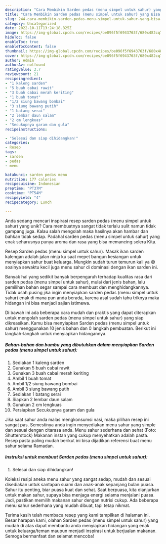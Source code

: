 ```yaml
---
description: "Cara Membikin Sarden pedas (menu simpel untuk sahur) yang Bisa Manjain Lidah"
title: "Cara Membikin Sarden pedas (menu simpel untuk sahur) yang Bisa Manjain Lidah"
slug: 244-cara-membikin-sarden-pedas-menu-simpel-untuk-sahur-yang-bisa-manjain-lidah
category: Uncategorized
date: 2022-10-11T13:24:18.325Z
image: https://img-global.cpcdn.com/recipes/be096f5f6943763f/680x482cq70/sarden-pedas-menu-simpel-untuk-sahur-foto-resep-utama.jpg
hideToc: false
enableToc: true
enableTocContent: false
thumbnail: https://img-global.cpcdn.com/recipes/be096f5f6943763f/680x482cq70/sarden-pedas-menu-simpel-untuk-sahur-foto-resep-utama.jpg
cover: https://img-global.cpcdn.com/recipes/be096f5f6943763f/680x482cq70/sarden-pedas-menu-simpel-untuk-sahur-foto-resep-utama.jpg
author: Admin
authorAv: notfound
ratingvalue: 3.7
reviewcount: 21
recipeingredient:
- "1 kaleng sarden"
- "5 buah cabai rawit"
- "3 buah cabai merah keriting"
- "1 buah tomat"
- "1/2 siung bawang bombai"
- "3 siung bawang putih"
- "1 batang serai"
- "2 lembar daun salam"
- "2 cm lengkuas"
- "Secukupnya garam dan gula"
recipeinstructions:

- "Selesai dan siap dihidangkan!"
categories:
- Resep
tags:
- sarden
- pedas
- menu

katakunci: sarden pedas menu 
nutrition: 177 calories
recipecuisine: Indonesian
preptime: "PT37M"
cooktime: "PT54M"
recipeyield: "4"
recipecategory: Lunch

---
```





Anda sedang mencari inspirasi resep sarden pedas (menu simpel untuk sahur) yang unik? Cara membuatnya sangat tidak terlalu sulit namun tidak gampang juga. Kalau salah mengolah maka hasilnya akan hambar dan bahkan tidak sedap. Padahal sarden pedas (menu simpel untuk sahur) yang enak seharusnya punya aroma dan rasa yang bisa memancing selera Kita.





Resep Sarden pedas (menu simpel untuk sahur). Masak ikan sarden kalengan adalah jalan ninja ku saat mepet bangun kesiangan untuk menyiapkan sahur buat keluarga. Mungkin sudah turun temurun kali ya 😅 soalnya sewaktu kecil juga menu sahur di dominasi dengan ikan sarden ini.

Banyak hal yang sedikit banyak berpengaruh terhadap kualitas rasa dari sarden pedas (menu simpel untuk sahur), mulai dari jenis bahan, lalu pemilihan bahan segar sampai cara membuat dan menghidangkannya. Tidak usah pusing jika ingin menyiapkan sarden pedas (menu simpel untuk sahur) enak di mana pun anda berada, karena asal sudah tahu triknya maka hidangan ini bisa menjadi sajian istimewa.






Di bawah ini ada beberapa cara mudah dan praktis yang dapat diterapkan untuk mengolah sarden pedas (menu simpel untuk sahur) yang siap dikreasikan. Kamu bisa menyiapkan Sarden pedas (menu simpel untuk sahur) menggunakan 10 jenis bahan dan 0 langkah pembuatan. Berikut ini langkah-langkah untuk menyiapkan hidangannya.

<!--inarticleads1-->

##### Bahan-bahan dan bumbu yang dibutuhkan dalam menyiapkan Sarden pedas (menu simpel untuk sahur):

1. Sediakan 1 kaleng sarden
1. Gunakan 5 buah cabai rawit
1. Gunakan 3 buah cabai merah keriting
1. Ambil 1 buah tomat
1. Ambil 1/2 siung bawang bombai
1. Ambil 3 siung bawang putih
1. Sediakan 1 batang serai
1. Siapkan 2 lembar daun salam
1. Gunakan 2 cm lengkuas
1. Persiapkan Secukupnya garam dan gula


Jika saat sahur anda malas mengkonsumsi nasi, maka pilihan resep ini sangat pas. Semestinya anda ingin menyediakan menu sahur yang simple dan sesuai dengan citarasa anda. Menu sahur sederhana dan sehat (Foto: Shutterstock) Makanan instan yang cukup menyehatkan adalah pasta. Resep pasta paling mudah berikut ini bisa dijadikan referensi buat menu sahur selama Ramadan. 

<!--inarticleads2-->

##### Instruksi untuk membuat Sarden pedas (menu simpel untuk sahur):


1. Selesai dan siap dihidangkan!

Koleksi resipi aneka menu sahur yang sangat sedap, mudah dan sesuai disediakan untuk santapan suami dan anak-anak sepanjang bulan puasa. Sahur itu penting, biar puasa kuat dan sehat. Saat berpuasa, kita dianjurkan untuk makan sahur, supaya bisa menjaga energi selama menjalani puasa. Jadi, pastikan memilih makanan sahur dengan nutrisi cukup. Ada beberapa menu sahur sederhana yang mudah dibuat, tapi tetap nikmat. 

Terima kasih telah membaca resep yang kami tampilkan di halaman ini. Besar harapan kami, olahan Sarden pedas (menu simpel untuk sahur) yang mudah di atas dapat membantu anda menyiapkan hidangan yang enak untuk keluarga/teman maupun menjadi inspirasi untuk berjualan makanan. Semoga bermanfaat dan selamat mencoba!
